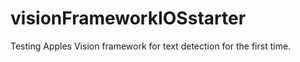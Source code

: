 # visionFrameworkIOSstarter
Testing Apples Vision framework for text detection for the first time. 
